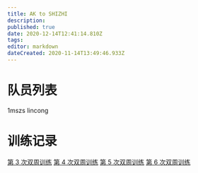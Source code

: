 ```yaml
---
title: AK to SHIZHI
description: 
published: true
date: 2020-12-14T12:41:14.810Z
tags: 
editor: markdown
dateCreated: 2020-11-14T13:49:46.933Z
---
```


# 队员列表
1mszs
lincong
# 训练记录
[第 3 次双周训练](/team/AK-to-SHIZHI/3)
[第 4 次双周训练](/team/AK-to-SHIZHI/4)
[第 5 次双周训练](/team/AK-to-SHIZHI/5)
[第 6 次双周训练](/team/AK-to-SHIZHI/6)